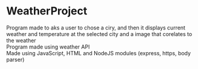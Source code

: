 # WeatherProject

Program made to aks a user to chose a ciry, and then it displays current weather and temperature at the selected city and a image that corelates to the weather \
Program made using weather API \
Made using JavaScript, HTML and NodeJS modules (express, https, body parser)

